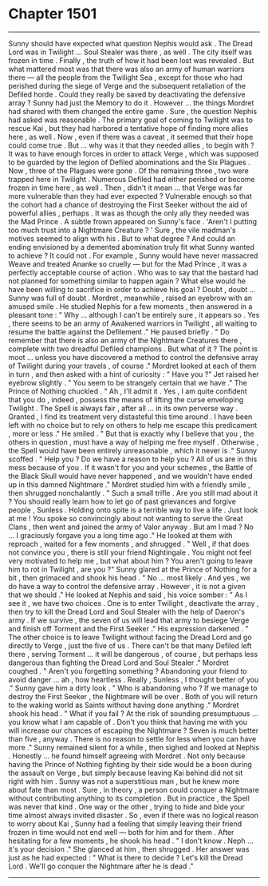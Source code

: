 
# Chapter 1501


---

Sunny should have expected what question Nephis would ask . The Dread Lord was in Twilight … Soul Stealer was there , as well . The city itself was frozen in time . Finally , the truth of how it had been lost was revealed . But what mattered most was that there was also an army of human warriors there — all the people from the Twilight Sea , except for those who had perished during the siege of Verge and the subsequent retaliation of the Defiled horde . Could they really be saved by deactivating the defensive array ? Sunny had just the Memory to do it .
However ... the things Mordret had shared with them changed the entire game .
Sure , the question Nephis had asked was reasonable . The primary goal of coming to Twilight was to rescue Kai , but they had harbored a tentative hope of finding more allies here , as well . Now , even if there was a caveat , it seemed that their hope could come true . But … why was it that they needed allies , to begin with ? It was to have enough forces in order to attack Verge , which was supposed to be guarded by the legion of Defiled abominations and the Six Plagues . Now , three of the Plagues were gone . Of the remaining three , two were trapped here in Twilight . Numerous Defiled had either perished or become frozen in time here , as well .
Then , didn't it mean … that Verge was far more vulnerable than they had ever expected ? Vulnerable enough so that the cohort had a chance of destroying the First Seeker without the aid of powerful allies , perhaps . It was as though the only ally they needed was the Mad Prince . A subtle frown appeared on Sunny's face . 'Aren't I putting too much trust into a Nightmare Creature ? '
Sure , the vile madman's motives seemed to align with his . But to what degree ? And could an ending envisioned by a demented abomination truly fit what Sunny wanted to achieve ?
It could not . For example , Sunny would have never massacred Weave and treated Ananke so cruelly — but for the Mad Prince , it was a perfectly acceptable course of action . Who was to say that the bastard had not planned for something similar to happen again ?
What else would he have been willing to sacrifice in order to achieve his goal ?
Doubt , doubt … Sunny was full of doubt . Mordret , meanwhile , raised an eyebrow with an amused smile . He studied Nephis for a few moments , then answered in a pleasant tone :
" Why … although I can't be entirely sure , it appears so . Yes , there seems to be an army of Awakened warriors in Twilight , all waiting to resume the battle against the Defilement ."
He paused briefly .
" Do remember that there is also an army of the Nightmare Creatures there , complete with two dreadful Defiled champions . But what of it ? The point is moot ... unless you have discovered a method to control the defensive array of Twilight during your travels , of course ."
Mordret looked at each of them in turn , and then asked with a hint of curiosity :
" Have you ?"
Jet raised her eyebrow slightly . " You seem to be strangely certain that we have ."
The Prince of Nothing chuckled . " Ah , I'll admit it . Yes , I am quite confident that you do , indeed , possess the means of lifting the curse enveloping Twilight . The Spell is always fair , after all … in its own perverse way . Granted , I find its treatment very distasteful this time around . I have been left with no choice but to rely on others to help me escape this predicament , more or less ."
He smiled . " But that is exactly why I believe that you , the others in question , must have a way of helping me free myself . Otherwise , the Spell would have been entirely unreasonable , which it never is ."
Sunny scoffed . " Help you ? Do we have a reason to help you ? All of us are in this mess because of you . If it wasn't for you and your schemes , the Battle of the Black Skull would have never happened , and we wouldn't have ended up in this damned Nightmare ."
Mordret studied him with a friendly smile , then shrugged nonchalantly . " Such a small trifle . Are you still mad about it ? You should really learn how to let go of past grievances and forgive people , Sunless . Holding onto spite is a terrible way to live a life . Just look at me ! You spoke so convincingly about not wanting to serve the Great Clans , then went and joined the army of Valor anyway . But am I mad ? No … I graciously forgave you a long time ago ."
He looked at them with reproach , waited for a few moments , and shrugged . " Well , if that does not convince you , there is still your friend Nightingale . You might not feel very motivated to help me , but what about him ? You aren't going to leave him to rot in Twilight , are you ?"
Sunny glared at the Prince of Nothing for a bit , then grimaced and shook his head . " No … most likely . And yes , we do have a way to control the defensive array . However , it is not a given that we should ."
He looked at Nephis and said , his voice somber :
" As I see it , we have two choices . One is to enter Twilight , deactivate the array , then try to kill the Dread Lord and Soul Stealer with the help of Daeron's army . If we survive , the seven of us will lead that army to besiege Verge and finish off Torment and the First Seeker ."
His expression darkened .
" The other choice is to leave Twilight without facing the Dread Lord and go directly to Verge , just the five of us . There can't be that many Defiled left there , serving Torment … it will be dangerous , of course , but perhaps less dangerous than fighting the Dread Lord and Soul Stealer ."
Mordret coughed . " Aren't you forgetting something ? Abandoning your friend to avoid danger … ah , how heartless . Really , Sunless , I thought better of you ."
Sunny gave him a dirty look .
" Who is abandoning who ? If we manage to destroy the First Seeker , the Nightmare will be over . Both of you will return to the waking world as Saints without having done anything ."
Mordret shook his head . " What if you fail ? At the risk of sounding presumptuous … you know what I am capable of . Don't you think that having me with you will increase our chances of escaping the Nightmare ? Seven is much better than five , anyway . There is no reason to settle for less when you can have more ."
Sunny remained silent for a while , then sighed and looked at Nephis . Honestly … he found himself agreeing with Mordret . Not only because having the Prince of Nothing fighting by their side would be a boon during the assault on Verge , but simply because leaving Kai behind did not sit right with him . Sunny was not a superstitious man , but he knew more about fate than most . Sure , in theory , a person could conquer a Nightmare without contributing anything to its completion . But in practice , the Spell was never that kind . One way or the other , trying to hide and bide your time almost always invited disaster .
So , even if there was no logical reason to worry about Kai , Sunny had a feeling that simply leaving their friend frozen in time would not end well — both for him and for them . After hesitating for a few moments , he shook his head .
" I don't know . Neph … it's your decision ."
She glanced at him , then shrugged .
Her answer was just as he had expected :
" What is there to decide ? Let's kill the Dread Lord . We'll go conquer the Nightmare after he is dead ."

---


